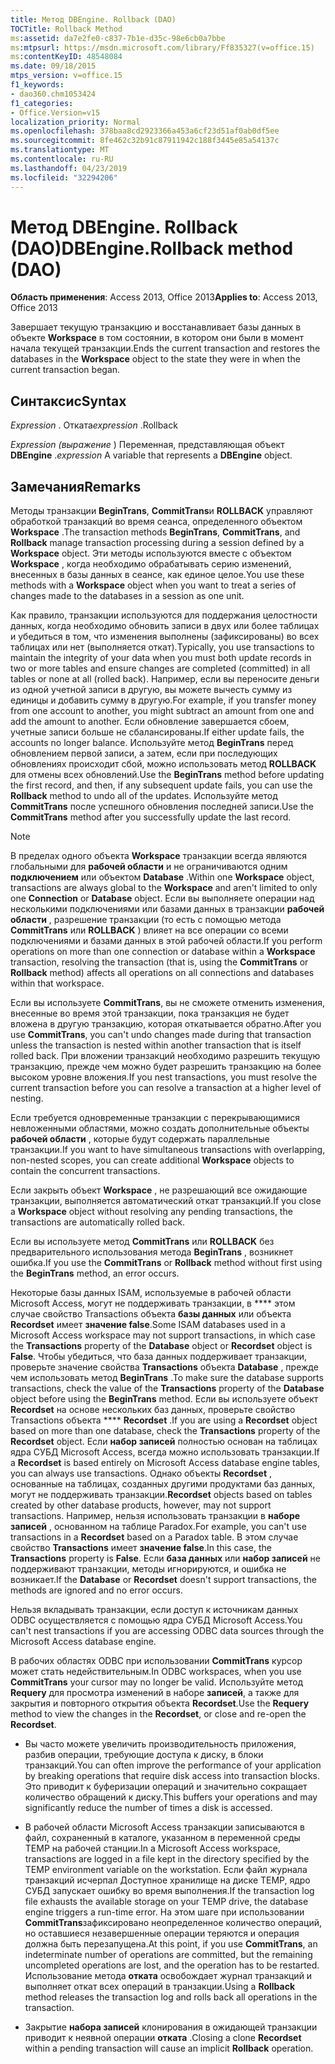 ```yaml
---
title: Метод DBEngine. Rollback (DAO)
TOCTitle: Rollback Method
ms:assetid: da7e2fe0-c837-7b1e-d35c-98e6cb0a7bbe
ms:mtpsurl: https://msdn.microsoft.com/library/Ff835327(v=office.15)
ms:contentKeyID: 48548084
ms.date: 09/18/2015
mtps_version: v=office.15
f1_keywords:
- dao360.chm1053424
f1_categories:
- Office.Version=v15
localization_priority: Normal
ms.openlocfilehash: 378baa8cd2923366a453a6cf23d51af0ab0df5ee
ms.sourcegitcommit: 8fe462c32b91c87911942c188f3445e85a54137c
ms.translationtype: MT
ms.contentlocale: ru-RU
ms.lasthandoff: 04/23/2019
ms.locfileid: "32294206"
---
```

# <a name="dbenginerollback-method-dao"></a><span data-ttu-id="1a03d-102">Метод DBEngine. Rollback (DAO)</span><span class="sxs-lookup"><span data-stu-id="1a03d-102">DBEngine.Rollback method (DAO)</span></span>


<span data-ttu-id="1a03d-103">**Область применения**: Access 2013, Office 2013</span><span class="sxs-lookup"><span data-stu-id="1a03d-103">**Applies to**: Access 2013, Office 2013</span></span>

<span data-ttu-id="1a03d-104">Завершает текущую транзакцию и восстанавливает базы данных в объекте **Workspace** в том состоянии, в котором они были в момент начала текущей транзакции.</span><span class="sxs-lookup"><span data-stu-id="1a03d-104">Ends the current transaction and restores the databases in the **Workspace** object to the state they were in when the current transaction began.</span></span>

## <a name="syntax"></a><span data-ttu-id="1a03d-105">Синтаксис</span><span class="sxs-lookup"><span data-stu-id="1a03d-105">Syntax</span></span>

<span data-ttu-id="1a03d-106">*Expression* . Отката</span><span class="sxs-lookup"><span data-stu-id="1a03d-106">*expression* .Rollback</span></span>

<span data-ttu-id="1a03d-107">*Expression (выражение* ) Переменная, представляющая объект **DBEngine** .</span><span class="sxs-lookup"><span data-stu-id="1a03d-107">*expression* A variable that represents a **DBEngine** object.</span></span>

## <a name="remarks"></a><span data-ttu-id="1a03d-108">Замечания</span><span class="sxs-lookup"><span data-stu-id="1a03d-108">Remarks</span></span>

<span data-ttu-id="1a03d-109">Методы транзакции **BeginTrans**, **CommitTrans**и **ROLLBACK** управляют обработкой транзакций во время сеанса, определенного объектом **Workspace** .</span><span class="sxs-lookup"><span data-stu-id="1a03d-109">The transaction methods **BeginTrans**, **CommitTrans**, and **Rollback** manage transaction processing during a session defined by a **Workspace** object.</span></span> <span data-ttu-id="1a03d-110">Эти методы используются вместе с объектом **Workspace** , когда необходимо обрабатывать серию изменений, внесенных в базы данных в сеансе, как единое целое.</span><span class="sxs-lookup"><span data-stu-id="1a03d-110">You use these methods with a **Workspace** object when you want to treat a series of changes made to the databases in a session as one unit.</span></span>

<span data-ttu-id="1a03d-111">Как правило, транзакции используются для поддержания целостности данных, когда необходимо обновить записи в двух или более таблицах и убедиться в том, что изменения выполнены (зафиксированы) во всех таблицах или нет (выполняется откат).</span><span class="sxs-lookup"><span data-stu-id="1a03d-111">Typically, you use transactions to maintain the integrity of your data when you must both update records in two or more tables and ensure changes are completed (committed) in all tables or none at all (rolled back).</span></span> <span data-ttu-id="1a03d-112">Например, если вы переносите деньги из одной учетной записи в другую, вы можете вычесть сумму из единицы и добавить сумму в другую.</span><span class="sxs-lookup"><span data-stu-id="1a03d-112">For example, if you transfer money from one account to another, you might subtract an amount from one and add the amount to another.</span></span> <span data-ttu-id="1a03d-113">Если обновление завершается сбоем, учетные записи больше не сбалансированы.</span><span class="sxs-lookup"><span data-stu-id="1a03d-113">If either update fails, the accounts no longer balance.</span></span> <span data-ttu-id="1a03d-114">Используйте метод **BeginTrans** перед обновлением первой записи, а затем, если при последующих обновлениях происходит сбой, можно использовать метод **ROLLBACK** для отмены всех обновлений.</span><span class="sxs-lookup"><span data-stu-id="1a03d-114">Use the **BeginTrans** method before updating the first record, and then, if any subsequent update fails, you can use the **Rollback** method to undo all of the updates.</span></span> <span data-ttu-id="1a03d-115">Используйте метод **CommitTrans** после успешного обновления последней записи.</span><span class="sxs-lookup"><span data-stu-id="1a03d-115">Use the **CommitTrans** method after you successfully update the last record.</span></span>

> [!NOTE]
> <span data-ttu-id="1a03d-116">В пределах одного объекта **Workspace** транзакции всегда являются глобальными для **рабочей области** и не ограничиваются одним **подключением** или объектом **Database** .</span><span class="sxs-lookup"><span data-stu-id="1a03d-116">Within one **Workspace** object, transactions are always global to the **Workspace** and aren't limited to only one **Connection** or **Database** object.</span></span> <span data-ttu-id="1a03d-117">Если вы выполняете операции над несколькими подключениями или базами данных в транзакции **рабочей области** , разрешение транзакции (то есть с помощью метода **CommitTrans** или **ROLLBACK** ) влияет на все операции со всеми подключениями и базами данных в этой рабочей области.</span><span class="sxs-lookup"><span data-stu-id="1a03d-117">If you perform operations on more than one connection or database within a **Workspace** transaction, resolving the transaction (that is, using the **CommitTrans** or **Rollback** method) affects all operations on all connections and databases within that workspace.</span></span>

<span data-ttu-id="1a03d-118">Если вы используете **CommitTrans**, вы не сможете отменить изменения, внесенные во время этой транзакции, пока транзакция не будет вложена в другую транзакцию, которая откатывается обратно.</span><span class="sxs-lookup"><span data-stu-id="1a03d-118">After you use **CommitTrans**, you can't undo changes made during that transaction unless the transaction is nested within another transaction that is itself rolled back.</span></span> <span data-ttu-id="1a03d-119">При вложении транзакций необходимо разрешить текущую транзакцию, прежде чем можно будет разрешить транзакцию на более высоком уровне вложения.</span><span class="sxs-lookup"><span data-stu-id="1a03d-119">If you nest transactions, you must resolve the current transaction before you can resolve a transaction at a higher level of nesting.</span></span>

<span data-ttu-id="1a03d-120">Если требуется одновременные транзакции с перекрывающимися невложенными областями, можно создать дополнительные объекты **рабочей области** , которые будут содержать параллельные транзакции.</span><span class="sxs-lookup"><span data-stu-id="1a03d-120">If you want to have simultaneous transactions with overlapping, non-nested scopes, you can create additional **Workspace** objects to contain the concurrent transactions.</span></span>

<span data-ttu-id="1a03d-121">Если закрыть объект **Workspace** , не разрешающий все ожидающие транзакции, выполняется автоматический откат транзакций.</span><span class="sxs-lookup"><span data-stu-id="1a03d-121">If you close a **Workspace** object without resolving any pending transactions, the transactions are automatically rolled back.</span></span>

<span data-ttu-id="1a03d-122">Если вы используете метод **CommitTrans** или **ROLLBACK** без предварительного использования метода **BeginTrans** , возникнет ошибка.</span><span class="sxs-lookup"><span data-stu-id="1a03d-122">If you use the **CommitTrans** or **Rollback** method without first using the **BeginTrans** method, an error occurs.</span></span>

<span data-ttu-id="1a03d-123">Некоторые базы данных ISAM, используемые в рабочей области Microsoft Access, могут не поддерживать транзакции, в \*\*\*\* этом случае свойство Transactions объекта **базы данных** или объекта **Recordset** имеет **значение false**.</span><span class="sxs-lookup"><span data-stu-id="1a03d-123">Some ISAM databases used in a Microsoft Access workspace may not support transactions, in which case the **Transactions** property of the **Database** object or **Recordset** object is **False**.</span></span> <span data-ttu-id="1a03d-124">Чтобы убедиться, что база данных поддерживает транзакции, проверьте значение свойства **Transactions** объекта **Database** , прежде чем использовать метод **BeginTrans** .</span><span class="sxs-lookup"><span data-stu-id="1a03d-124">To make sure the database supports transactions, check the value of the **Transactions** property of the **Database** object before using the **BeginTrans** method.</span></span> <span data-ttu-id="1a03d-125">Если вы используете объект **Recordset** на основе нескольких баз данных, проверьте свойство Transactions объекта \*\*\*\* **Recordset** .</span><span class="sxs-lookup"><span data-stu-id="1a03d-125">If you are using a **Recordset** object based on more than one database, check the **Transactions** property of the **Recordset** object.</span></span> <span data-ttu-id="1a03d-126">Если **набор записей** полностью основан на таблицах ядра СУБД Microsoft Access, всегда можно использовать транзакции.</span><span class="sxs-lookup"><span data-stu-id="1a03d-126">If a **Recordset** is based entirely on Microsoft Access database engine tables, you can always use transactions.</span></span> <span data-ttu-id="1a03d-127">Однако объекты **Recordset** , основанные на таблицах, созданных другими продуктами баз данных, могут не поддерживать транзакции.</span><span class="sxs-lookup"><span data-stu-id="1a03d-127">**Recordset** objects based on tables created by other database products, however, may not support transactions.</span></span> <span data-ttu-id="1a03d-128">Например, нельзя использовать транзакции в **наборе записей** , основанном на таблице Paradox.</span><span class="sxs-lookup"><span data-stu-id="1a03d-128">For example, you can't use transactions in a **Recordset** based on a Paradox table.</span></span> <span data-ttu-id="1a03d-129">В этом случае свойство **Transactions** имеет **значение false**.</span><span class="sxs-lookup"><span data-stu-id="1a03d-129">In this case, the **Transactions** property is **False**.</span></span> <span data-ttu-id="1a03d-130">Если **база данных** или **набор записей** не поддерживают транзакции, методы игнорируются, и ошибка не возникает.</span><span class="sxs-lookup"><span data-stu-id="1a03d-130">If the **Database** or **Recordset** doesn't support transactions, the methods are ignored and no error occurs.</span></span>

<span data-ttu-id="1a03d-131">Нельзя вкладывать транзакции, если доступ к источникам данных ODBC осуществляется с помощью ядра СУБД Microsoft Access.</span><span class="sxs-lookup"><span data-stu-id="1a03d-131">You can't nest transactions if you are accessing ODBC data sources through the Microsoft Access database engine.</span></span>

<span data-ttu-id="1a03d-132">В рабочих областях ODBC при использовании **CommitTrans** курсор может стать недействительным.</span><span class="sxs-lookup"><span data-stu-id="1a03d-132">In ODBC workspaces, when you use **CommitTrans** your cursor may no longer be valid.</span></span> <span data-ttu-id="1a03d-133">Используйте метод **Requery** для просмотра изменений в наборе **записей**, а также для закрытия и повторного открытия объекта **Recordset**.</span><span class="sxs-lookup"><span data-stu-id="1a03d-133">Use the **Requery** method to view the changes in the **Recordset**, or close and re-open the **Recordset**.</span></span>

  - <span data-ttu-id="1a03d-134">Вы часто можете увеличить производительность приложения, разбив операции, требующие доступа к диску, в блоки транзакций.</span><span class="sxs-lookup"><span data-stu-id="1a03d-134">You can often improve the performance of your application by breaking operations that require disk access into transaction blocks.</span></span> <span data-ttu-id="1a03d-135">Это приводит к буферизации операций и значительно сокращает количество обращений к диску.</span><span class="sxs-lookup"><span data-stu-id="1a03d-135">This buffers your operations and may significantly reduce the number of times a disk is accessed.</span></span>

  - <span data-ttu-id="1a03d-136">В рабочей области Microsoft Access транзакции записываются в файл, сохраненный в каталоге, указанном в переменной среды TEMP на рабочей станции.</span><span class="sxs-lookup"><span data-stu-id="1a03d-136">In a Microsoft Access workspace, transactions are logged in a file kept in the directory specified by the TEMP environment variable on the workstation.</span></span> <span data-ttu-id="1a03d-137">Если файл журнала транзакций исчерпал Доступное хранилище на диске TEMP, ядро СУБД запускает ошибку во время выполнения.</span><span class="sxs-lookup"><span data-stu-id="1a03d-137">If the transaction log file exhausts the available storage on your TEMP drive, the database engine triggers a run-time error.</span></span> <span data-ttu-id="1a03d-138">На этом шаге при использовании **CommitTrans**зафиксировано неопределенное количество операций, но оставшиеся незавершенные операции теряются и операция должна быть перезапущена.</span><span class="sxs-lookup"><span data-stu-id="1a03d-138">At this point, if you use **CommitTrans**, an indeterminate number of operations are committed, but the remaining uncompleted operations are lost, and the operation has to be restarted.</span></span> <span data-ttu-id="1a03d-139">Использование метода **отката** освобождает журнал транзакций и выполняет откат всех операций в транзакции.</span><span class="sxs-lookup"><span data-stu-id="1a03d-139">Using a **Rollback** method releases the transaction log and rolls back all operations in the transaction.</span></span>

  - <span data-ttu-id="1a03d-140">Закрытие **набора записей** клонирования в ожидающей транзакции приводит к неявной операции **отката** .</span><span class="sxs-lookup"><span data-stu-id="1a03d-140">Closing a clone **Recordset** within a pending transaction will cause an implicit **Rollback** operation.</span></span>

